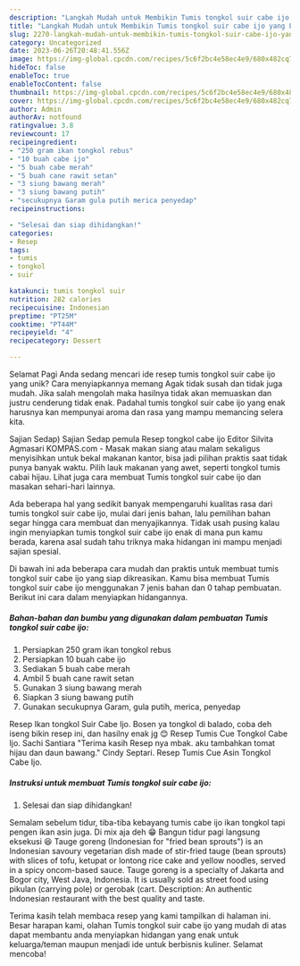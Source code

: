 ```yaml
---
description: "Langkah Mudah untuk Membikin Tumis tongkol suir cabe ijo yang Lezat, Mantap"
title: "Langkah Mudah untuk Membikin Tumis tongkol suir cabe ijo yang Lezat, Mantap"
slug: 2270-langkah-mudah-untuk-membikin-tumis-tongkol-suir-cabe-ijo-yang-lezat-mantap
category: Uncategorized
date: 2023-06-26T20:48:41.556Z
image: https://img-global.cpcdn.com/recipes/5c6f2bc4e58ec4e9/680x482cq70/tumis-tongkol-suir-cabe-ijo-foto-resep-utama.jpg
hideToc: false
enableToc: true
enableTocContent: false
thumbnail: https://img-global.cpcdn.com/recipes/5c6f2bc4e58ec4e9/680x482cq70/tumis-tongkol-suir-cabe-ijo-foto-resep-utama.jpg
cover: https://img-global.cpcdn.com/recipes/5c6f2bc4e58ec4e9/680x482cq70/tumis-tongkol-suir-cabe-ijo-foto-resep-utama.jpg
author: Admin
authorAv: notfound
ratingvalue: 3.8
reviewcount: 17
recipeingredient:
- "250 gram ikan tongkol rebus"
- "10 buah cabe ijo"
- "5 buah cabe merah"
- "5 buah cane rawit setan"
- "3 siung bawang merah"
- "3 siung bawang putih"
- "secukupnya Garam gula putih merica penyedap"
recipeinstructions:

- "Selesai dan siap dihidangkan!"
categories:
- Resep
tags:
- tumis
- tongkol
- suir

katakunci: tumis tongkol suir 
nutrition: 282 calories
recipecuisine: Indonesian
preptime: "PT25M"
cooktime: "PT44M"
recipeyield: "4"
recipecategory: Dessert

---
```



Selamat Pagi Anda sedang mencari ide resep tumis tongkol suir cabe ijo yang unik? Cara menyiapkannya memang Agak tidak susah dan tidak juga mudah. Jika salah mengolah maka hasilnya tidak akan memuaskan dan justru cenderung tidak enak. Padahal tumis tongkol suir cabe ijo yang enak harusnya kan mempunyai aroma dan rasa yang mampu memancing selera kita.


Sajian Sedap) Sajian Sedap pemula Resep tongkol cabe ijo Editor Silvita Agmasari KOMPAS.com - Masak makan siang atau malam sekaligus menyisihkan untuk bekal makanan kantor, bisa jadi pilihan praktis saat tidak punya banyak waktu. Pilih lauk makanan yang awet, seperti tongkol tumis cabai hijau. Lihat juga cara membuat Tumis tongkol suir cabe ijo dan masakan sehari-hari lainnya.

Ada beberapa hal yang sedikit banyak mempengaruhi kualitas rasa dari tumis tongkol suir cabe ijo, mulai dari jenis bahan, lalu pemilihan bahan segar hingga cara membuat dan menyajikannya. Tidak usah pusing kalau ingin menyiapkan tumis tongkol suir cabe ijo enak di mana pun kamu berada, karena asal sudah tahu triknya maka hidangan ini mampu menjadi sajian spesial.


Di bawah ini ada beberapa cara mudah dan praktis untuk membuat tumis tongkol suir cabe ijo yang siap dikreasikan. Kamu bisa membuat Tumis tongkol suir cabe ijo menggunakan 7 jenis bahan dan 0 tahap pembuatan. Berikut ini cara dalam menyiapkan hidangannya.

<!--inarticleads1-->

##### Bahan-bahan dan bumbu yang digunakan dalam pembuatan Tumis tongkol suir cabe ijo:

1. Persiapkan 250 gram ikan tongkol rebus
1. Persiapkan 10 buah cabe ijo
1. Sediakan 5 buah cabe merah
1. Ambil 5 buah cane rawit setan
1. Gunakan 3 siung bawang merah
1. Siapkan 3 siung bawang putih
1. Gunakan secukupnya Garam, gula putih, merica, penyedap


Resep Ikan tongkol Suir Cabe Ijo. Bosen ya tongkol di balado, coba deh iseng bikin resep ini, dan hasilny enak jg 😊 Resep Tumis Cue Tongkol Cabe Ijo. Sachi Santiara &#34;Terima kasih Resep nya mbak. aku tambahkan tomat hijau dan daun bawang.&#34; Cindy Septari. Resep Tumis Cue Asin Tongkol Cabe Ijo. 

<!--inarticleads2-->

##### Instruksi untuk membuat Tumis tongkol suir cabe ijo:


1. Selesai dan siap dihidangkan!

Semalam sebelum tidur, tiba-tiba kebayang tumis cabe ijo ikan tongkol tapi pengen ikan asin juga. Di mix aja deh 😁 Bangun tidur pagi langsung eksekusi 😆 Tauge goreng (Indonesian for &#34;fried bean sprouts&#34;) is an Indonesian savoury vegetarian dish made of stir-fried tauge (bean sprouts) with slices of tofu, ketupat or lontong rice cake and yellow noodles, served in a spicy oncom-based sauce. Tauge goreng is a specialty of Jakarta and Bogor city, West Java, Indonesia. It is usually sold as street food using pikulan (carrying pole) or gerobak (cart. Description: An authentic Indonesian restaurant with the best quality and taste. 

Terima kasih telah membaca resep yang kami tampilkan di halaman ini. Besar harapan kami, olahan Tumis tongkol suir cabe ijo yang mudah di atas dapat membantu anda menyiapkan hidangan yang enak untuk keluarga/teman maupun menjadi ide untuk berbisnis kuliner. Selamat mencoba!
